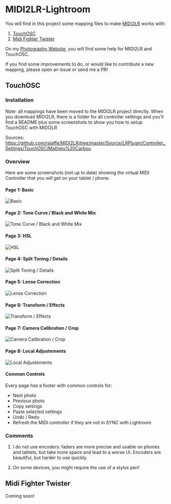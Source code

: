 # MIDI2LR-Lightroom

You will find in this project some mapping files to make [MIDI2LR](http://rsjaffe.github.io/MIDI2LR/) works with:

1. [TouchOSC](http://hexler.net/software/touchosc-android)
2. [Midi Fighter Twister](https://store.djtechtools.com/products/midi-fighter-twister)

On my [Photography Website](http://www.mathieu.photography/Photos/Projets/MIDi2LR-Lightroom-Mappings), you will find some help for MIDI2LR and TouchOSC.

If you find some improvements to do, or would like to contribute a new mapping, please open an issue or send me a PR!

## TouchOSC

### Installation

Note: all mappings have been moved to the MIDI2LR project directly. When you download MIDI2LR, there is a folder for all controller settings and you'll find a README plus some screenshots to show you how to setup TouchOSC with MIDI2LR

Sources: https://github.com/rsjaffe/MIDI2LR/tree/master/Source/LRPlugin/Controller_Settings/TouchOSC/Mathieu%20Carbou

### Overview

Here are some screenshots (not up to date) showing the virtual MIDI Controller that you will get on your tablet / phone.

#### Page 1: Basic

![Basic](https://raw.githubusercontent.com/mathieucarbou/Lightroom_MIDI2LR/master/TouchOSC/Screenshots/TouchOSC%20Page%201.png)

#### Page 2: Tone Curve / Black and White Mix

![Tone Curve / Black and White Mix](https://raw.githubusercontent.com/mathieucarbou/Lightroom_MIDI2LR/master/TouchOSC/Screenshots/TouchOSC%20Page%202.png)

#### Page 3: HSL

![HSL](https://raw.githubusercontent.com/mathieucarbou/Lightroom_MIDI2LR/master/TouchOSC/Screenshots/TouchOSC%20Page%203.png)

#### Page 4: Split Toning / Details

![Split Toning / Details](https://raw.githubusercontent.com/mathieucarbou/Lightroom_MIDI2LR/master/TouchOSC/Screenshots/TouchOSC%20Page%204.png)

#### Page 5: Lense Correction

![Lense Correction](https://raw.githubusercontent.com/mathieucarbou/Lightroom_MIDI2LR/master/TouchOSC/Screenshots/TouchOSC%20Page%205.png)

#### Page 6: Transform / Effects

![Transform / Effects](https://raw.githubusercontent.com/mathieucarbou/Lightroom_MIDI2LR/master/TouchOSC/Screenshots/TouchOSC%20Page%206.png)

#### Page 7: Camera Calibration / Crop

![Camera Calibration / Crop](https://raw.githubusercontent.com/mathieucarbou/Lightroom_MIDI2LR/master/TouchOSC/Screenshots/TouchOSC%20Page%207.png)

#### Page 8: Local Adjustements

![Local Adjustements](https://raw.githubusercontent.com/mathieucarbou/Lightroom_MIDI2LR/master/TouchOSC/Screenshots/TouchOSC%20Page%208.png)

#### Common Controls

Every page has a footer with common controls for:

- Next photo
- Previous photo
- Copy settings
- Paste selected settings
- Undo / Redo
- Refresh the MIDI controller if they are not in SYNC with Lightroom

### Comments

1. I do not use encoders: faders are more precise and usable on phones and tablets, but take more space and lead to a worse UI. Encoders are beautiful, but harder to use quickly.

2. On some devices, you might require the use of a stylus pen!

## Midi Fighter Twister

Coming soon!
